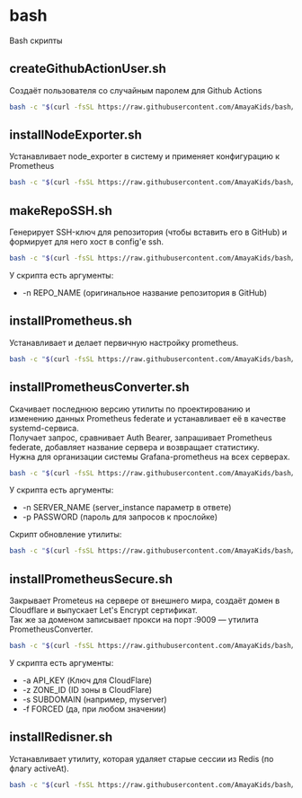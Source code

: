 # bash
Bash скрипты

## createGithubActionUser.sh
Создаёт пользователя со случайным паролем для Github Actions
```sh
bash -c "$(curl -fsSL https://raw.githubusercontent.com/AmayaKids/bash/main/createGithubActionUser.sh?t=1)"
```

## installNodeExporter.sh
Устанавливает node_exporter в систему и применяет конфигурацию к Prometheus
```sh
bash -c "$(curl -fsSL https://raw.githubusercontent.com/AmayaKids/bash/main/installNodeExporter.sh?t=3)"
```

## makeRepoSSH.sh
Генерирует SSH-ключ для репозитория (чтобы вставить его в GitHub) и формирует для него хост в config'е ssh.
```sh
bash -c "$(curl -fsSL https://raw.githubusercontent.com/AmayaKids/bash/main/makeRepoSSH.sh?t=4)"
```
У скрипта есть аргументы:  
- -n REPO_NAME (оригинальное название репозитория в GitHub)

## installPrometheus.sh
Устанавливает и делает первичную настройку prometheus.
```sh
bash -c "$(curl -fsSL https://raw.githubusercontent.com/AmayaKids/bash/main/installPrometheus.sh?t=1)"
```

## installPrometheusConverter.sh
Скачивает последнюю версию утилиты по проектированию и изменению данных Prometheus federate и устанавливает её в качестве systemd-сервиса.  
Получает запрос, сравнивает Auth Bearer, запрашивает Prometheus federate, добавляет название сервера и возвращает статистику.  
Нужна для организации системы Grafana-prometheus на всех серверах.
```sh
bash -c "$(curl -fsSL https://raw.githubusercontent.com/AmayaKids/bash/main/installPrometheusConverter.sh?t=5)"
```
У скрипта есть аргументы:  
- -n SERVER_NAME (server_instance параметр в ответе)
- -p PASSWORD (пароль для запросов к прослойке)  

Скрипт обновление утилиты:
```sh
bash -c "$(curl -fsSL https://raw.githubusercontent.com/AmayaKids/bash/main/installPrometheusConverter-upd.sh?t=5)"
```

## installPrometheusSecure.sh
Закрывает Prometeus на сервере от внешнего мира, создаёт домен в Cloudflare и выпускает Let's Encrypt сертификат.  
Так же за доменом записывает прокси на порт :9009 — утилита PrometheusConverter.
```sh
bash -c "$(curl -fsSL https://raw.githubusercontent.com/AmayaKids/bash/main/installPrometheusSecure.sh?t=1)"
```
У скрипта есть аргументы:  
- -a API_KEY (Ключ для CloudFlare)
- -z ZONE_ID (ID зоны в CloudFlare)
- -s SUBDOMAIN (например, myserver)
- -f FORCED (да, при любом значении)

## installRedisner.sh
Устанавливает утилиту, которая удаляет старые сессии из Redis (по флагу activeAt).  
```sh
bash -c "$(curl -fsSL https://raw.githubusercontent.com/AmayaKids/bash/main/installRedisner.sh?t=1)"
```
